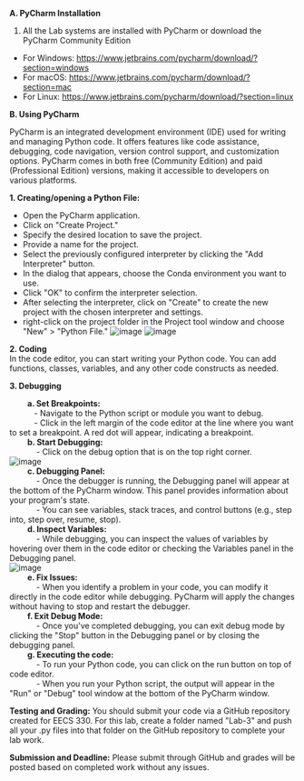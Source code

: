 ﻿**A.  PyCharm Installation**

1. All the Lab systems are installed with PyCharm or download the PyCharm Community Edition 
- For Windows: <https://www.jetbrains.com/pycharm/download/?section=windows>
- For macOS: <https://www.jetbrains.com/pycharm/download/?section=mac>
- For Linux: <https://www.jetbrains.com/pycharm/download/?section=linux>

**B.  Using PyCharm**

PyCharm is an integrated development environment (IDE) used for writing and managing Python code. It offers features like code assistance, debugging, code navigation, version control support, and customization options. PyCharm comes in both free (Community Edition) and paid (Professional Edition) versions, making it accessible to developers on various platforms.


**1. Creating/opening a Python File:**
- Open the PyCharm application.
- Click on "Create Project."
- Specify the desired location to save the project.
- Provide a name for the project.
- Select the previously configured interpreter by clicking the "Add Interpreter" button.
- In the dialog that appears, choose the Conda environment you want to use.
- Click "OK" to confirm the interpreter selection.
- After selecting the interpreter, click on "Create" to create the new project with the chosen interpreter and settings.
- right-click on the project folder in the Project tool window and choose "New" > "Python File."
![image](https://github.com/Apurva455/abc/assets/143393025/9cbfe08c-512b-4910-8ba1-c790d386bf06)
![image](https://github.com/Apurva455/abc/assets/143393025/77a73efb-ff70-485b-a089-3793ebb319e9)


**2. Coding**<br/>
In the code editor, you can start writing your Python code. You can add functions, classes, variables, and any other code constructs as needed.

**3. Debugging**<br />

&nbsp;&nbsp;&nbsp;&nbsp;&nbsp;&nbsp;&nbsp;&nbsp;**a. Set Breakpoints:**<br/>
 &nbsp;&nbsp;&nbsp;&nbsp;&nbsp;&nbsp;&nbsp;&nbsp;&nbsp;&nbsp;&nbsp;- Navigate to the Python script or module you want to debug.<br/>
 &nbsp;&nbsp;&nbsp;&nbsp;&nbsp;&nbsp;&nbsp;&nbsp;&nbsp;&nbsp;&nbsp;- Click in the left margin of the code editor at the line where you want to set a breakpoint. A red dot will appear, indicating a breakpoint.<br />
&nbsp;&nbsp;&nbsp;&nbsp;&nbsp;&nbsp;&nbsp;&nbsp;**b. Start Debugging:**<br/>
 &nbsp;&nbsp;&nbsp;&nbsp;&nbsp;&nbsp;&nbsp;&nbsp;&nbsp;&nbsp;&nbsp;&nbsp;- Click on the debug option that is on the top right corner.<br />
![image](https://github.com/Apurva455/abc/assets/143393025/00315b0d-929a-4d48-a6f7-6b155b047268) <br />
&nbsp;&nbsp;&nbsp;&nbsp;&nbsp;&nbsp;&nbsp;&nbsp;**c. Debugging Panel:**<br/>
&nbsp;&nbsp;&nbsp;&nbsp;&nbsp;&nbsp;&nbsp;&nbsp;&nbsp;&nbsp;&nbsp;&nbsp;- Once the debugger is running, the Debugging panel will appear at the bottom of the PyCharm window. This panel provides information about your program's state.<br/>
 &nbsp;&nbsp;&nbsp;&nbsp;&nbsp;&nbsp;&nbsp;&nbsp;&nbsp;&nbsp;&nbsp;&nbsp;- You can see variables, stack traces, and control buttons (e.g., step into, step over, resume, stop).<br />
&nbsp;&nbsp;&nbsp;&nbsp;&nbsp;&nbsp;&nbsp;&nbsp;**d. Inspect Variables:**<br/>
 &nbsp;&nbsp;&nbsp;&nbsp;&nbsp;&nbsp;&nbsp;&nbsp;&nbsp;&nbsp;&nbsp;&nbsp;- While debugging, you can inspect the values of variables by hovering over them in the code editor or checking the Variables panel in the Debugging panel.<br/>
  ![image](https://github.com/Apurva455/abc/assets/143393025/2c111089-1f4b-4437-93f7-b2a8ea4bd2da) <br />
&nbsp;&nbsp;&nbsp;&nbsp;&nbsp;&nbsp;&nbsp;&nbsp;**e. Fix Issues:**<br/>
 &nbsp;&nbsp;&nbsp;&nbsp;&nbsp;&nbsp;&nbsp;&nbsp;&nbsp;&nbsp;&nbsp;&nbsp;- When you identify a problem in your code, you can modify it directly in the code editor while debugging. PyCharm will apply the changes without having to stop and restart the debugger.<br />
&nbsp;&nbsp;&nbsp;&nbsp;&nbsp;&nbsp;&nbsp;&nbsp;**f. Exit Debug Mode:**<br/>
 &nbsp;&nbsp;&nbsp;&nbsp;&nbsp;&nbsp;&nbsp;&nbsp;&nbsp;&nbsp;&nbsp;&nbsp;- Once you've completed debugging, you can exit debug mode by clicking the "Stop" button in the Debugging panel or by closing the debugging panel.<br />
&nbsp;&nbsp;&nbsp;&nbsp;&nbsp;&nbsp;&nbsp;&nbsp;**g. Executing the code:**<br/>
 &nbsp;&nbsp;&nbsp;&nbsp;&nbsp;&nbsp;&nbsp;&nbsp;&nbsp;&nbsp;&nbsp;&nbsp;- To run your Python code, you can click on the run button on top of code editor.<br/>
 &nbsp;&nbsp;&nbsp;&nbsp;&nbsp;&nbsp;&nbsp;&nbsp;&nbsp;&nbsp;&nbsp;&nbsp;- When you run your Python script, the output will appear in the "Run" or "Debug" tool window at the bottom of the PyCharm window.<br/>

**Testing and Grading:** You should submit your code via a GitHub repository created for EECS 330. For this lab, create a folder named "Lab-3" and push all your .py files into that folder on the GitHub repository to complete your lab work.

**Submission and Deadline:** Please submit through GitHub and grades will be posted based on completed work without any issues.





